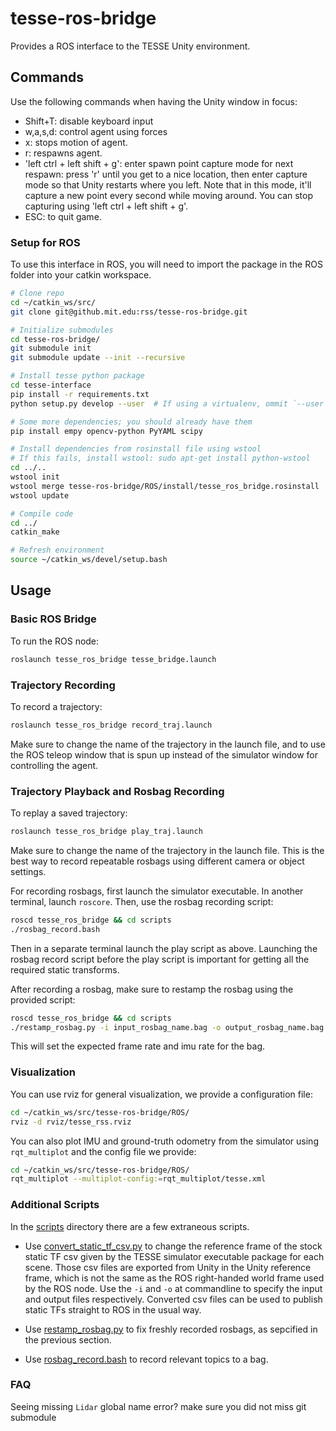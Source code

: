 # tesse-ros-bridge

Provides a ROS interface to the TESSE Unity environment.

## Commands
Use the following commands when having the Unity window in focus:

- Shift+T: disable keyboard input
- w,a,s,d: control agent using forces
- x: stops motion of agent.
- r: respawns agent.
- 'left ctrl + left shift + g': enter spawn point capture mode for next respawn: press 'r' until you get to a nice location, then enter capture mode so that Unity restarts where you left. Note that in this mode, it'll capture a new point every second while moving around. You can stop capturing using 'left ctrl + left shift + g'.
- ESC: to quit game.


### Setup for ROS
To use this interface in ROS, you will need to import the package in the ROS folder into your catkin workspace.

```bash
# Clone repo
cd ~/catkin_ws/src/
git clone git@github.mit.edu:rss/tesse-ros-bridge.git

# Initialize submodules
cd tesse-ros-bridge/
git submodule init
git submodule update --init --recursive

# Install tesse python package
cd tesse-interface
pip install -r requirements.txt
python setup.py develop --user  # If using a virtualenv, ommit `--user`

# Some more dependencies; you should already have them
pip install empy opencv-python PyYAML scipy

# Install dependencies from rosinstall file using wstool
# If this fails, install wstool: sudo apt-get install python-wstool
cd ../..
wstool init
wstool merge tesse-ros-bridge/ROS/install/tesse_ros_bridge.rosinstall
wstool update

# Compile code
cd ../
catkin_make

# Refresh environment
source ~/catkin_ws/devel/setup.bash
```


## Usage

### Basic ROS Bridge

To run the ROS node:
```bash
roslaunch tesse_ros_bridge tesse_bridge.launch
```

### Trajectory Recording 

To record a trajectory:
```bash
roslaunch tesse_ros_bridge record_traj.launch
```
Make sure to change the name of the trajectory in the launch file, and to use the ROS teleop window that is spun up instead of the simulator window for controlling the agent.

### Trajectory Playback and Rosbag Recording

To replay a saved trajectory:
```bash
roslaunch tesse_ros_bridge play_traj.launch
```
Make sure to change the name of the trajectory in the launch file. This is the best way to record repeatable rosbags using different camera or object settings.

For recording rosbags, first launch the simulator executable. In another terminal, launch `roscore`. Then, use the rosbag recording script:
```bash
roscd tesse_ros_bridge && cd scripts
./rosbag_record.bash
```
Then in a separate terminal launch the play script as above. Launching the rosbag record script before the play script is important for getting all the required static transforms.

After recording a rosbag, make sure to restamp the rosbag using the provided script:
```bash
roscd tesse_ros_bridge && cd scripts
./restamp_rosbag.py -i input_rosbag_name.bag -o output_rosbag_name.bag
```
This will set the expected frame rate and imu rate for the bag.

### Visualization

You can use rviz for general visualization, we provide a configuration file:
```bash
cd ~/catkin_ws/src/tesse-ros-bridge/ROS/
rviz -d rviz/tesse_rss.rviz
```

You can also plot IMU and ground-truth odometry from the simulator using `rqt_multiplot` and the config file we provide:
```bash
cd ~/catkin_ws/src/tesse-ros-bridge/ROS/
rqt_multiplot --multiplot-config:=rqt_multiplot/tesse.xml
```

### Additional Scripts

In the [scripts](/ROS/scripts/) directory there are a few extraneous scripts.

- Use [convert_static_tf_csv.py](/ROS/scripts/convert_static_tf_csv.py) to change the reference frame of the stock static TF csv given by the TESSE simulator executable package for each scene. Those csv files are exported from Unity in the Unity reference frame, which is not the same as the ROS right-handed world frame used by the ROS node. Use the `-i` and `-o` at commandline to specify the input and output files respectively. Converted csv files can be used to publish static TFs straight to ROS in the usual way.

- Use [restamp_rosbag.py](/ROS/scripts/restamp_rosbag.py) to fix freshly recorded rosbags, as sepcified in the previous section.

- Use [rosbag_record.bash](/ROS/scripts/rosbag_record.bash) to record relevant topics to a bag.

### FAQ

 Seeing missing `Lidar` global name error? make sure you did not miss git submodule 
